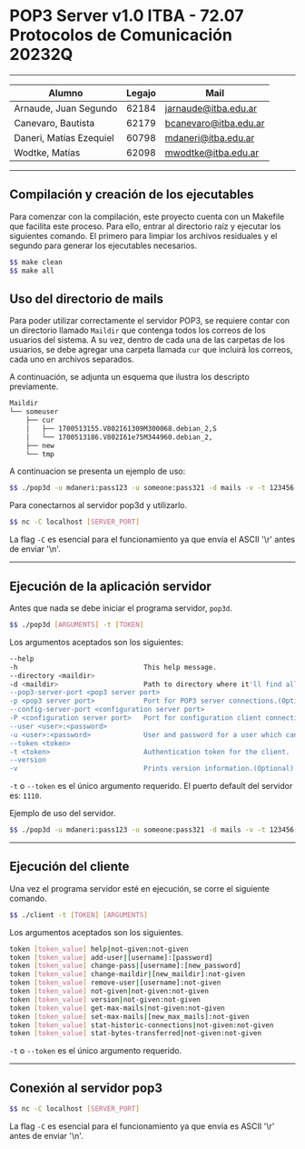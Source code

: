 # POP3 Server v1.0 ITBA - 72.07 Protocolos de Comunicación 20232Q

---

| Alumno | Legajo | Mail |
| --- | --- | --- |
| Arnaude, Juan Segundo | 62184 | jarnaude@itba.edu.ar |
| Canevaro, Bautista | 62179 | bcanevaro@itba.edu.ar |
| Daneri, Matías Ezequiel | 60798 | mdaneri@itba.edu.ar |
| Wodtke, Matías | 62098 | mwodtke@itba.edu.ar |

---
## Compilación y creación de los ejecutables

Para comenzar con la compilación, este proyecto cuenta con un Makefile que facilita este proceso. Para ello, entrar al directorio raíz y ejecutar los siguientes comando. El primero para limpiar los archivos residuales y el segundo para generar los ejecutables necesarios.

```bash
$$ make clean
$$ make all
```

## Uso del directorio de mails

Para poder utilizar correctamente el servidor POP3, se requiere contar con un directorio llamado `Maildir` que contenga todos los correos de los usuarios del sistema. A su vez, dentro de cada una de las carpetas de los usuarios, se debe agregar una carpeta llamada `cur` que incluirá los correos, cada uno en archivos separados.

A continuación, se adjunta un esquema que ilustra los descripto previamente.

```bash
Maildir
└── someuser
    ├── cur
    │   ├── 1700513155.V802I61309M300068.debian_2,S
    │   └── 1700513186.V802I61e75M344960.debian_2,
    ├── new
    └── tmp
```

A continuacion se presenta un ejemplo de uso:

```bash
$$ ./pop3d -u mdaneri:pass123 -u someone:pass321 -d mails -v -t 123456
```

Para conectarnos al servidor pop3d y utilizarlo.

```bash
$$ nc -C localhost [SERVER_PORT]

```

La flag `-C` es esencial para el funcionamiento ya que envía el ASCII '\r' antes de enviar '\n'.

---

## Ejecución de la aplicación servidor

Antes que nada se debe iniciar el programa servidor, `pop3d`.

```bash
$$ ./pop3d [ARGUMENTS] -t [TOKEN]
```
Los argumentos aceptados son los siguientes:

```bash
--help
-h                               This help message.
--directory <maildir>
-d <maildir>                     Path to directory where it'll find all users with their mails. (Optional)
--pop3-server-port <pop3 server port>
-p <pop3 server port>            Port for POP3 server connections.(Optional)
--config-server-port <configuration server port>
-P <configuration server port>   Port for configuration client connections.(Optional)
--user <user>:<password>
-u <user>:<password>             User and password for a user which can use the POP3 server. Up to 10.(Optional)
--token <token>
-t <token>                       Authentication token for the client. 
--version
-v                               Prints version information.(Optional)
```

`-t` o `--token` es el único argumento requerido. El puerto default del servidor es: `1110`.

Ejemplo de uso del servidor.

```bash
$$ ./pop3d -u mdaneri:pass123 -u someone:pass321 -d mails -v -t 123456
```

---

## Ejecución del cliente

Una vez el programa servidor esté en ejecución, se corre el siguiente comando.
```bash
$$ ./client -t [TOKEN] [ARGUMENTS]
```
Los argumentos aceptados son los siguientes.
```bash
token [token_value] help|not-given:not-given
token [token_value] add-user|[username]:[password]
token [token_value] change-pass|[username]:[new_password]
token [token_value] change-maildir|[new_maildir]:not-given
token [token_value] remove-user|[username]:not-given
token [token_value] not-given|not-given:not-given
token [token_value] version|not-given:not-given
token [token_value] get-max-mails|not-given:not-given
token [token_value] set-max-mails|[new_max_mails]:not-given
token [token_value] stat-historic-connections|not-given:not-given
token [token_value] stat-bytes-transferred|not-given:not-given
```

`-t` o `--token` es el único argumento requerido.

---

## Conexión al servidor pop3

```bash
$$ nc -C localhost [SERVER_PORT]
```

La flag `-C` es esencial para el funcionamiento ya que envia es ASCII '\r' antes de enviar '\n'.